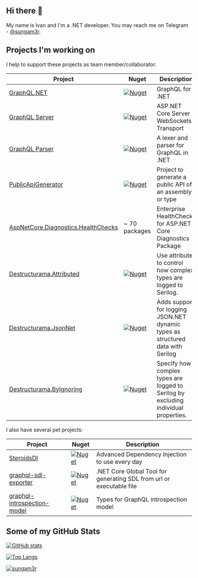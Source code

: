 ## Hi there 👋

My name is Ivan and I'm a .NET developer. You may reach me on Telegram - [@sungam3r](https://t.me/sungam3r).

## Projects I'm working on

I help to support these projects as team member/collaborator:

| Project | Nuget | Description |
|---|--|--|
| [GraphQL.NET](https://github.com/graphql-dotnet/graphql-dotnet) | [![Nuget](https://img.shields.io/nuget/dt/GraphQL)](https://www.nuget.org/packages/GraphQL) | GraphQL for .NET |
| [GraphQL Server](https://github.com/graphql-dotnet/server) | [![Nuget](https://img.shields.io/nuget/dt/GraphQL.Server.Core)](https://www.nuget.org/packages/GraphQL.Server.Core) | ASP.NET Core Server + WebSockets Transport |
| [GraphQL Parser](https://github.com/graphql-dotnet/parser) | [![Nuget](https://img.shields.io/nuget/dt/GraphQL-Parser)](https://www.nuget.org/packages/GraphQL-Parser) | A lexer and parser for GraphQL in .NET |
| [ PublicApiGenerator](https://github.com/PublicApiGenerator/PublicApiGenerator) | [![Nuget](https://img.shields.io/nuget/dt/PublicApiGenerator)](https://www.nuget.org/packages/PublicApiGenerator) | Project to generate a public API of an assembly or type |
| [AspNetCore.Diagnostics.HealthChecks](https://github.com/Xabaril/AspNetCore.Diagnostics.HealthChecks) | ~ 70 packages | Enterprise HealthChecks for ASP.NET Core Diagnostics Package |
| [Destructurama.Attributed](https://github.com/destructurama/attributed) | [![Nuget](https://img.shields.io/nuget/dt/Destructurama.Attributed)](https://www.nuget.org/packages/Destructurama.Attributed) | Use attributes to control how complex types are logged to Serilog. |
| [Destructurama.JsonNet](https://github.com/destructurama/json-net) | [![Nuget](https://img.shields.io/nuget/dt/Destructurama.JsonNet)](https://www.nuget.org/packages/Destructurama.JsonNet) | Adds support for logging JSON.NET dynamic types as structured data with Serilog |
| [Destructurama.ByIgnoring](https://github.com/destructurama/by-ignoring) | [![Nuget](https://img.shields.io/nuget/dt/Destructurama.ByIgnoring)](https://www.nuget.org/packages/Destructurama.ByIgnoring) | Specify how complex types are logged to Serilog by excluding individual properties. |

I also have several pet projects:

| Project | Nuget | Description |
|---|----|----|
| [SteroidsDI](https://github.com/sungam3r/SteroidsDI) | [![Nuget](https://img.shields.io/nuget/dt/SteroidsDI.Core)](https://www.nuget.org/packages/SteroidsDI.Core) | Advanced Dependency Injection to use every day |
| [graphql-sdl-exporter](https://github.com/sungam3r/graphql-sdl-exporter) | [![Nuget](https://img.shields.io/nuget/dt/dotnet-sdlexport)](https://www.nuget.org/packages/dotnet-sdlexport) | .NET Core Global Tool for generating SDL from url or executable file |
| [graphql-introspection-model](https://github.com/sungam3r/graphql-introspection-model) | [![Nuget](https://img.shields.io/nuget/dt/GraphQL.IntrospectionModel)](https://www.nuget.org/packages/GraphQL.IntrospectionModel) | Types for GraphQL introspection model |

## Some of my GitHub Stats

[![GitHub stats](https://github-readme-stats.vercel.app/api?username=sungam3r&show_icons=true)](https://github.com/sungam3r/github-readme-stats)

[![Top Langs](https://github-readme-stats.vercel.app/api/top-langs/?username=sungam3r)](https://github.com/sungam3r/github-readme-stats)

<p align="left"> <a href="https://github.com/ryo-ma/github-profile-trophy"><img src="https://github-profile-trophy.vercel.app/?username=sungam3r" alt="sungam3r" /></a> </p>

<!--
**sungam3r/sungam3r** is a ✨ _special_ ✨ repository because its `README.md` (this file) appears on your GitHub profile.

NOTE: https://github.com/anuraghazra/github-readme-stats

Here are some ideas to get you started:

- 🔭 I’m currently working on ...
- 🌱 I’m currently learning ...
- 👯 I’m looking to collaborate on ...
- 🤔 I’m looking for help with ...
- 💬 Ask me about ...
- 📫 How to reach me: ...
- 😄 Pronouns: ...
- ⚡ Fun fact: ...
-->
